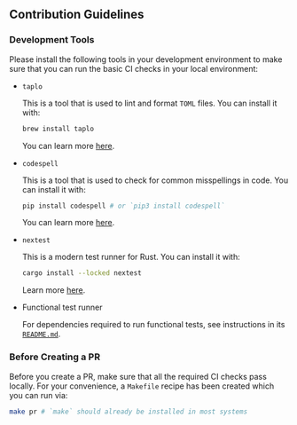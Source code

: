 ## Contribution Guidelines

### Development Tools

Please install the following tools in your development environment to make sure that
you can run the basic CI checks in your local environment:

- `taplo`

  This is a tool that is used to lint and format `TOML` files. You can install it with:
  
  ```bash
  brew install taplo
  ```
  
  You can learn more [here](https://taplo.tamasfe.dev/cli/installation/binary.html).

- `codespell`

  This is a tool that is used to check for common misspellings in code. You can install it with:
  
  ```bash
  pip install codespell # or `pip3 install codespell`
  ```
  
  You can learn more [here](https://github.com/codespell-project/codespell).

- `nextest`

  This is a modern test runner for Rust. You can install it with:
  
  ```bash
  cargo install --locked nextest
  ```
  
  Learn more [here](https://nexte.st).

- Functional test runner

  For dependencies required to run functional tests, see instructions in its [`README.md`](./functional-tests/README.md).

### Before Creating a PR

Before you create a PR, make sure that all the required CI checks pass locally.
For your convenience, a `Makefile` recipe has been created which you can run via:

```bash
make pr # `make` should already be installed in most systems
```
